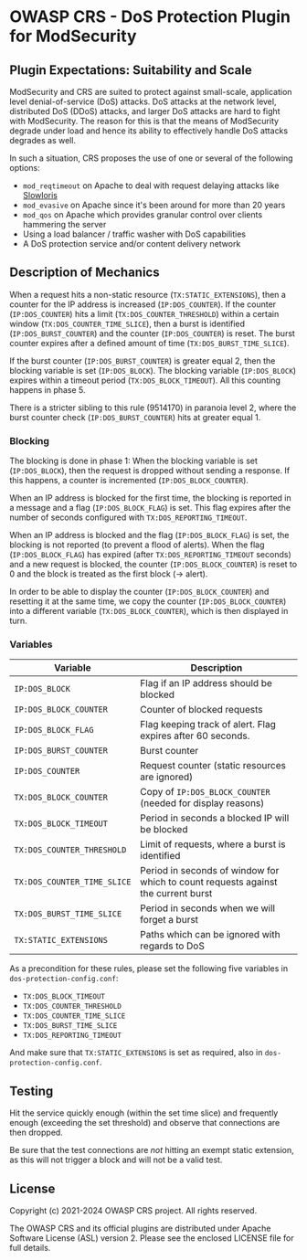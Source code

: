 # OWASP CRS - DoS Protection Plugin for ModSecurity

## Plugin Expectations: Suitability and Scale

ModSecurity and CRS are suited to protect against small-scale, application level denial-of-service (DoS) attacks. DoS attacks at the network level, distributed DoS (DDoS) attacks, and larger DoS attacks are hard to fight with ModSecurity. The reason for this is that the means of ModSecurity degrade under load and hence its ability to effectively handle DoS attacks degrades as well.

In such a situation, CRS proposes the use of one or several of the following options:

- `mod_reqtimeout` on Apache to deal with request delaying attacks like [Slowloris](https://en.wikipedia.org/wiki/Slowloris_(computer_security))
- `mod_evasive` on Apache since it's been around for more than 20 years
- `mod_qos` on Apache which provides granular control over clients hammering the server
- Using a load balancer / traffic washer with DoS capabilities
- A DoS protection service and/or content delivery network

## Description of Mechanics

When a request hits a non-static resource (`TX:STATIC_EXTENSIONS`), then a counter for the IP address is increased (`IP:DOS_COUNTER`). If the counter (`IP:DOS_COUNTER`) hits a limit (`TX:DOS_COUNTER_THRESHOLD`) within a certain window (`TX:DOS_COUNTER_TIME_SLICE`), then a burst is identified (`IP:DOS_BURST_COUNTER`) and the counter (`IP:DOS_COUNTER`) is reset. The burst counter expires after a defined amount of time (`TX:DOS_BURST_TIME_SLICE`).

If the burst counter (`IP:DOS_BURST_COUNTER`) is greater equal 2, then the blocking variable is set (`IP:DOS_BLOCK`). The blocking variable (`IP:DOS_BLOCK`) expires within a timeout period (`TX:DOS_BLOCK_TIMEOUT`). All this counting happens in phase 5.

There is a stricter sibling to this rule (9514170) in paranoia level 2, where the burst counter check (`IP:DOS_BURST_COUNTER`) hits at greater equal 1.

### Blocking

The blocking is done in phase 1: When the blocking variable is set (`IP:DOS_BLOCK`), then the request is dropped without sending a response. If this happens, a counter is incremented (`IP:DOS_BLOCK_COUNTER`).

When an IP address is blocked for the first time, the blocking is reported in a message and a flag (`IP:DOS_BLOCK_FLAG`) is set. This flag expires after the number of seconds configured with `TX:DOS_REPORTING_TIMEOUT`.

When an IP address is blocked and the flag (`IP:DOS_BLOCK_FLAG`) is set, the blocking is not reported (to prevent a flood of alerts). When the flag (`IP:DOS_BLOCK_FLAG`) has expired (after `TX:DOS_REPORTING_TIMEOUT` seconds) and a new request is blocked, the counter (`IP:DOS_BLOCK_COUNTER`) is reset to 0 and the block is treated as the first block (-> alert).

In order to be able to display the counter (`IP:DOS_BLOCK_COUNTER`) and resetting it at the same time, we copy the counter (`IP:DOS_BLOCK_COUNTER`) into a different variable (`TX:DOS_BLOCK_COUNTER`), which is then displayed in turn.

### Variables

| Variable                   | Description                                                                          |
| -------------------------- | ------------------------------------------------------------------------------------ |
| `IP:DOS_BLOCK`             | Flag if an IP address should be blocked                                              |
| `IP:DOS_BLOCK_COUNTER`     | Counter of blocked requests                                                          |
| `IP:DOS_BLOCK_FLAG`        | Flag keeping track of alert. Flag expires after 60 seconds.                          |
| `IP:DOS_BURST_COUNTER`     | Burst counter                                                                        |
| `IP:DOS_COUNTER`           | Request counter (static resources are ignored)                                       |
| `TX:DOS_BLOCK_COUNTER`     | Copy of `IP:DOS_BLOCK_COUNTER` (needed for display reasons)                          |
| `TX:DOS_BLOCK_TIMEOUT`     | Period in seconds a blocked IP will be blocked                                       |
| `TX:DOS_COUNTER_THRESHOLD` | Limit of requests, where a burst is identified                                       |
| `TX:DOS_COUNTER_TIME_SLICE`| Period in seconds of window for which to count requests against the current burst    |
| `TX:DOS_BURST_TIME_SLICE`  | Period in seconds when we will forget a burst                                        |
| `TX:STATIC_EXTENSIONS`     | Paths which can be ignored with regards to DoS                                       |

As a precondition for these rules, please set the following five variables in `dos-protection-config.conf`:

- `TX:DOS_BLOCK_TIMEOUT`
- `TX:DOS_COUNTER_THRESHOLD`
- `TX:DOS_COUNTER_TIME_SLICE`
- `TX:DOS_BURST_TIME_SLICE`
- `TX:DOS_REPORTING_TIMEOUT`

And make sure that `TX:STATIC_EXTENSIONS` is set as required, also in `dos-protection-config.conf`.

## Testing

Hit the service quickly enough (within the set time slice) and frequently enough (exceeding the set threshold) and observe that connections are then dropped.

Be sure that the test connections are _not_ hitting an exempt static extension, as this will not trigger a block and will not be a valid test.

## License

Copyright (c) 2021-2024 OWASP CRS project. All rights reserved.

The OWASP CRS and its official plugins are distributed under Apache Software License (ASL) version 2. Please see the enclosed LICENSE file for full details.
